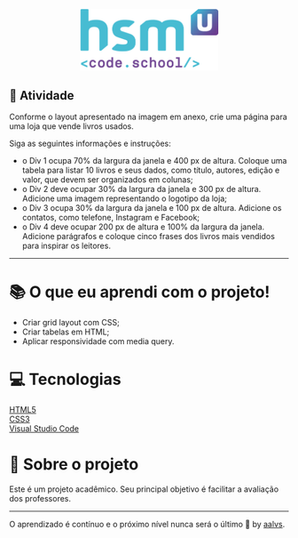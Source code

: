 <div align='center'>
<img src=".github/logo.png" width='250'>
</div>

## 🚀 Atividade

Conforme o layout apresentado na imagem em anexo, crie uma página para uma loja que vende livros usados.

Siga as seguintes informações e instruções:

- o Div 1 ocupa 70% da largura da janela e 400 px de altura. Coloque uma tabela para listar 10 livros e seus dados, como título, autores, edição e valor, que devem ser organizados em colunas;
- o Div 2 deve ocupar 30% da largura da janela e 300 px de altura. Adicione uma imagem representando o logotipo da loja;
- o Div 3 ocupa 30% da largura da janela e 100 px de altura. Adicione os contatos, como telefone, Instagram e Facebook;
- o Div 4 deve ocupar 200 px de altura e 100% da largura da janela. Adicione parágrafos e coloque cinco frases dos livros mais vendidos para inspirar os leitores.

---

# 📚 O que eu aprendi com o projeto!

- Criar grid layout com CSS;
- Criar tabelas em HTML;
- Aplicar responsividade com media query. 


# 💻 Tecnologias

<a href='https://www.w3schools.com/html/'>HTML5</a>
<br/>
<a href='https://www.w3schools.com/css/'>CSS3</a>
<br/>
<a href='https://code.visualstudio.com/'>Visual Studio Code</a>
<br/>



# 📝 Sobre o projeto

Este é um projeto acadêmico. Seu principal objetivo é facilitar a avaliação dos professores.

---

O aprendizado é contínuo e o próximo nível nunca será o último 🚀 by [aalvs](https://app.rocketseat.com.br/me/aalvs).